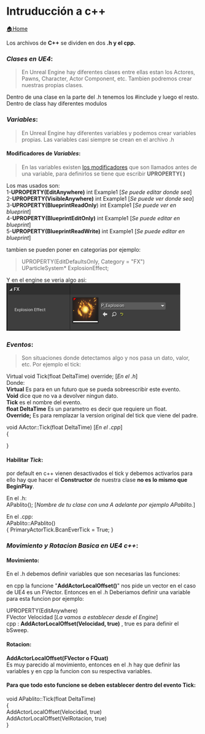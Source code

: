 # Intruducción a c++
[🏠Home](Readme.md)

Los archivos de **C++** se dividen en dos **.h y el cpp.**  
### **_Clases en UE4_**:
> En Unreal Engine hay diferentes clases entre ellas estan los Actores, Pawns, Character, Actor Component, etc. Tambien podremos crear nuestras propias clases.

Dentro de una clase en la parte del .h tenemos los #include y luego el resto.
Dentro de class hay diferentes modulos 


### **_Variables_**:
> En Unreal Engine hay diferentes variables y podemos crear variables propias. Las variables casi siempre se crean en el archivo .h

#### Modificadores de _Variables_:
> En las variables existen [los modificadores](https://docs.unrealengine.com/4.26/en-US/ProgrammingAndScripting/GameplayArchitecture/Properties/Specifiers/) que son llamados antes de una variable, para definirlos se tiene que escribir **UPROPERTY( )**   
 
 Los mas usados son:  
 1-**UPROPERTY(EditAnywhere)** int Example1 [_Se puede editar donde sea_]  
 2-**UPROPERTY(VisibleAnywhere)** int Example1 [_Se puede ver donde sea_]  
 3-**UPROPERTY(BlueprintReadOnly**) int Example1 [_Se puede ver en blueprint_]   
 4-**UPROPERTY(BlueprintEditOnly)** int Example1 [_Se puede editar en blueprint_]  
 5-**UPROPERTY(BlueprintReadWrite)** int Example1 [_Se puede editar en blueprint_]

 tambien se pueden poner en categorias por ejemplo:

>UPROPERTY(EditDefaultsOnly, Category = "FX")  
>UParticleSystem* ExplosionEffect;   

Y en el engine se veria algo asi:  
[![Muy nashe El pablito!](Imagenes\Engine\CategoriaExample.png "ANASHE")](https://github.com/Pablyco/Documentacion/blob/master/Imagenes/Engine/CategoriaExample.png?raw=true)


### **_Eventos_**:

>Son situaciones donde detectamos algo y nos pasa un dato, valor, etc. Por ejemplo el tick:

Virtual void Tick(float DeltaTime) override; [_En el .h_]  
Donde:  
**Virtual** Es para en un futuro que se pueda sobreescribir este evento.  
**Void** dice que no va a devolver ningun dato.  
**Tick** es el nombre del evento.  
**float DeltaTime** Es un parametro es decir que requiere un float.  
**Override;** Es para remplazar la version original del tick que viene del padre.  

void AActor::Tick(float DeltaTime)  [_En el .cpp_]  
{
    
}

#### Habilitar _Tick_:
por default en c++ vienen desactivados el tick y debemos activarlos para ello hay que hacer el **Constructor** de nuestra clase **no es lo mismo que BeginPlay**.    

En el .h:  
APablito(); [_Nombre de tu clase con una A adelante por ejemplo APablito._]  

En el .cpp:  
APablito::APablito()  
{
    PrimaryActorTick.BcanEverTick = True; 
}

### _**Movimiento y Rotacion Basica en UE4 c++**_:

#### Movimiento:  
  
  
En el .h debemos definir variables que son necesarias las funciones: 
 
 en cpp la funcione "**AddActorLocalOffset()**" nos pide un vector en el caso de UE4 es un FVector. Entonces en el .h Deberiamos definir una variable para esta funcion por ejemplo:  

UPROPERTY(EditAnywhere)  
FVector Velocidad [_La vamos a establecer desde el Engine_]  
cpp :
**AddActorLocalOffset(Velocidad, true)**
, true es para definir el bSweep.  
#### Rotacion:
**AddActorLocalOffset(FVector o FQuat)**  
Es muy parecido al movimiento, entonces en el .h hay que definir las variables y en cpp la funcion con su respectiva variables. 

#### Para que todo esto funcione se deben establecer dentro del evento Tick:  

void APablito::Tick(float DeltaTime)   
{  
    AddActorLocalOffset(Velocidad, true)  
    AddActorLocalOffset(VelRotacion, true)  
}



